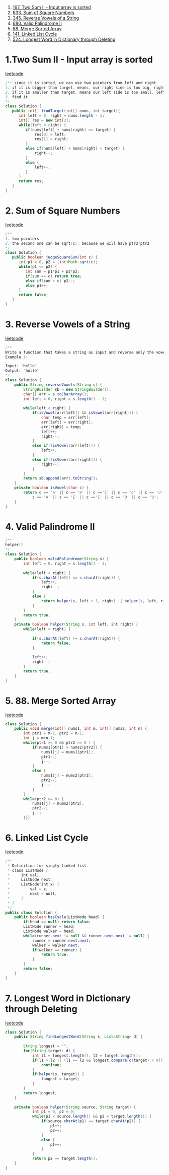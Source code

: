 1. [167. Two Sum II - Input array is sorted](https://leetcode.com/problems/two-sum-ii-input-array-is-sorted/description/)
2. [633. Sum of Square Numbers](https://leetcode.com/problems/sum-of-square-numbers/description/)
3. [345. Reverse Vowels of a String](https://leetcode.com/problems/reverse-vowels-of-a-string/description/)
4. [680. Valid Palindrome II](https://leetcode.com/problems/valid-palindrome-ii/)
5. [88. Merge Sorted Array](https://leetcode.com/problems/merge-sorted-array/)
6. [141. Linked List Cycle](https://leetcode.com/problems/linked-list-cycle/description/)
7. [524. Longest Word in Dictionary through Deleting](https://leetcode.com/problems/longest-word-in-dictionary-through-deleting/description/)
# 1.Two Sum II - Input array is sorted
[leetcode](https://leetcode.com/problems/two-sum-ii-input-array-is-sorted/description/)
```java
/** since it is sorted, we can use two pointers from left and right.
1. if it is bigger than target, means, our right side is too big, right--
2. if it is smaller than target, means our left side is too small, left++
3. find it..
*/
class Solution {
   public int[] findTarget(int[] nums, int target){ 
      int left = 0, right = nums.length - 1;
      int[] res = new int[2];
      while(left < right) {
         if(nums[left] + nums[right] == target) {
             res[0] = left;
             res[1] = right;
         }
         else if(nums[left] + nums[right] < target) {
             right--;
         }
         else {
             left++;
         }
      } 
      return res;
   }
}
```
# 2. Sum of Square Numbers
[leetcode](https://leetcode.com/problems/sum-of-square-numbers/description/)
```java
/**
1. two pointers
2. the second one can be sqrt(c), because we will have ptr2*ptr2
*/ 
class Solution {
   public boolean judgeSquareSum(int c) {
      int p1 = 0, p2 = (int)Math.sqrt(c);
      while(p1 <= p2) {
         int sum = p1*p1 + p2*p2;
         if(sum == c) return true;
         else if(sum > c) p2--;
         else p1++;
      }
      return false;
   }
}
```
# 3. Reverse Vowels of a String
[leetcode](https://leetcode.com/problems/reverse-vowels-of-a-string/)
```java
/**
Write a function that takes a string as input and reverse only the vowels of a string.
Example 1:

Input: "hello"
Output: "holle"
*/
class Solution {
    public String reverseVowels(String s) {
        StringBuilder sb = new StringBuilder();
        char[] arr = s.toCharArray();
        int left = 0, right = s.length() - 1;
       
        while(left < right) {
            if(isVowel(arr[left]) && isVowel(arr[right])) {
                char temp = arr[left];
                arr[left] = arr[right];
                arr[right] = temp;  
                left++;
                right--;
            }
            else if(!isVowel(arr[left])) {
                left++;
            }
            else if(!isVowel(arr[right])) {
                right--;
            }
        }
        return sb.append(arr).toString();
    }
    private boolean isVowel(char c) {
        return c == 'a' || c == 'e' || c =='i' || c == 'o' || c == 'u' ||
            c == 'A' || c == 'E' || c =='I' || c == 'O' || c == 'U';
    }
}
```
# 4. Valid Palindrome II
```java
/**
helper()
*/
class Solution {
    public boolean validPalindrome(String s) {
        int left = 0, right = s.length() - 1;
        
        while(left < right) {
            if(s.charAt(left) == s.charAt(right)) {
                left++;
                right--;
            }
            else {
                return helper(s, left + 1, right) || helper(s, left, right - 1);   
            }
        }
        return true;
    }
    private boolean helper(String s, int left, int right) {
        while(left < right) {
            
            if(s.charAt(left) != s.charAt(right)) {
                return false;
            }
            
            left++;
            right--;
        }
        return true;
    }
}
```
# 5. 88. Merge Sorted Array
[leetcode](https://leetcode.com/problems/merge-sorted-array/)
```java
class Solution {
    public void merge(int[] nums1, int m, int[] nums2, int n) {
        int ptr1 = m-1, ptr2 = n-1;
        int j = m+n-1;
        while(ptr1 >= 0 && ptr2 >= 0 ) {
            if(nums1[ptr1] > nums2[ptr2]) {
                nums1[j] = nums1[ptr1];
                ptr1--;
                j--;
            }
            else {
                nums1[j] = nums2[ptr2];
                ptr2--;
                j--;
            }
        }
        while(ptr2 >= 0) {
            nums1[j] = nums2[ptr2];
            ptr2--;
            j--;
        }}}
  ```
# 6. Linked List Cycle
[leetcode](https://leetcode.com/problems/linked-list-cycle/description/)
```java
/**
 * Definition for singly-linked list.
 * class ListNode {
 *     int val;
 *     ListNode next;
 *     ListNode(int x) {
 *         val = x;
 *         next = null;
 *     }
 * }
 */
public class Solution {
    public boolean hasCycle(ListNode head) {
        if(head == null) return false;
        ListNode runner = head;
        ListNode walker = head;
        while(runner.next != null && runner.next.next != null) {
            runner = runner.next.next;
            walker = walker.next;
            if(walker == runner) {
                return true;
            }
        }
        return false;
    }
}
```
# 7. Longest Word in Dictionary through Deleting
[leetcode](https://leetcode.com/problems/longest-word-in-dictionary-through-deleting/description/)
```java
class Solution {
    public String findLongestWord(String s, List<String> d) {
        
        String longest = "";
        for(String target: d) {
            int l1 = longest.length(), l2 = target.length();
            if(l1 > l2 || (l1 == l2 && longest.compareTo(target) < 0)) {
                continue;
            }
            if(helper(s, target)) {
                longest = target;
            }
        }
        return longest; 
    }
    
    private boolean helper(String source, String target) {
            int p1 = 0, p2 = 0;
            while(p1 < source.length() && p2 < target.length()) {
                if(source.charAt(p1) == target.charAt(p2)) {
                    p1++;
                    p2++;
                }
                else {
                    p1++;
                }
            }
            return p2 == target.length();
    }
}

```

